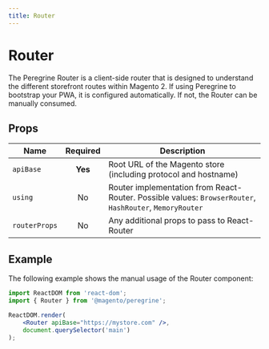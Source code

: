 ```yaml
---
title: Router
---
```


# Router

The Peregrine Router is a client-side router that is designed to understand the different storefront routes within Magento 2.
If using Peregrine to bootstrap your PWA, it is configured automatically. If not, the Router can be manually consumed.

## Props

| Name          | Required | Description                                                                                             |
| ------------- | :------: | ------------------------------------------------------------------------------------------------------- |
| `apiBase`     | **Yes**  | Root URL of the Magento store (including protocol and hostname)                                         |
| `using`       |    No    | Router implementation from React-Router. Possible values: `BrowserRouter`, `HashRouter`, `MemoryRouter` |
| `routerProps` |    No    | Any additional props to pass to React-Router                                                            |

## Example

The following example shows the manual usage of the Router component:

``` jsx
import ReactDOM from 'react-dom';
import { Router } from '@magento/peregrine';

ReactDOM.render(
    <Router apiBase="https://mystore.com" />,
    document.querySelector('main')
);
```